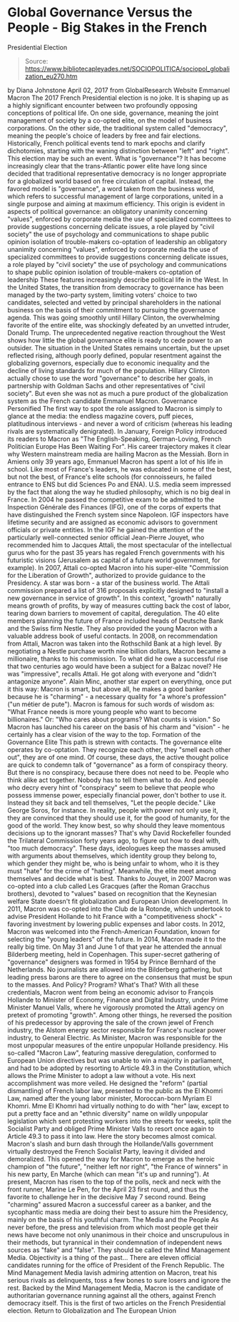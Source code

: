 # Global Governance Versus the People - Big Stakes in the French 
Presidential Election

> Source: https://www.bibliotecapleyades.net/SOCIOPOLITICA/sociopol_globalization_eu270.htm

by Diana Johnstone April 02, 2017
from GlobalResearch Website
Emmanuel Macron
The 2017 French Presidential election is no joke.
It is shaping up as a highly significant encounter between two profoundly opposing conceptions of political life. On one side, governance, meaning the joint management of society by a co-opted elite, on the model of business corporations.
On the other side, the traditional system called "democracy", meaning the people's choice of leaders by free and fair elections. Historically, French political events tend to mark epochs and clarify dichotomies, starting with the waning distinction between "left" and "right".
This election may be such an event.
What is "governance"? It has become increasingly clear that the trans-Atlantic power elite have long since decided that traditional representative democracy is no longer appropriate for a globalized world based on free circulation of capital.
Instead, the favored model is "governance", a word taken from the business world, which refers to successful management of large corporations, united in a single purpose and aiming at maximum efficiency.
This origin is evident in aspects of political governance:
an obligatory unanimity concerning "values", enforced by corporate media the use of specialized committees to provide suggestions concerning delicate issues, a role played by "civil society" the use of psychology and communications to shape public opinion isolation of trouble-makers co-optation of leadership
an obligatory unanimity concerning "values", enforced by corporate media
the use of specialized committees to provide suggestions concerning delicate issues, a role played by "civil society"
the use of psychology and communications to shape public opinion
isolation of trouble-makers
co-optation of leadership
These features increasingly describe political life in the West.
In the United States, the transition from democracy to governance has been managed by the two-party system, limiting voters' choice to two candidates, selected and vetted by principal shareholders in the national business on the basis of their commitment to pursuing the governance agenda.
This was going smoothly until Hillary Clinton, the overwhelming favorite of the entire elite, was shockingly defeated by an unvetted intruder, Donald Trump.
The unprecedented negative reaction throughout the West shows how little the global governance elite is ready to cede power to an outsider.
The situation in the United States remains uncertain, but the upset reflected rising, although poorly defined, popular resentment against the globalizing governors, especially due to economic inequality and the decline of living standards for much of the population. Hillary Clinton actually chose to use the word "governance" to describe her goals, in partnership with Goldman Sachs and other representatives of "civil society".
But even she was not as much a pure product of the globalization system as the French candidate Emmanuel Macron.
Governance Personified The first way to spot the role assigned to Macron is simply to glance at the media:
the endless magazine covers, puff pieces, platitudinous interviews - and never a word of criticism (whereas his leading rivals are systematically denigrated).
In January, Foreign Policy introduced its readers to Macron as "The English-Speaking, German-Loving, French Politician Europe Has Been Waiting For". His career trajectory makes it clear why Western mainstream media are hailing Macron as the Messiah. Born in Amiens only 39 years ago, Emmanuel Macron has spent a lot of his life in school. Like most of France's leaders, he was educated in some of the best, but not the best, of France's elite schools (for connoisseurs, he failed entrance to ENS but did Sciences Po and ENA).
U.S. media seem impressed by the fact that along the way he studied philosophy, which is no big deal in France. In 2004 he passed the competitive exam to be admitted to the Inspection Générale des Finances (IFG), one of the corps of experts that have distinguished the French system since Napoleon.
IGF inspectors have lifetime security and are assigned as economic advisors to government officials or private entities.
In the IGF he gained the attention of the particularly well-connected senior official Jean-Pierre Jouyet, who recommended him to Jacques Attali, the most spectacular of the intellectual gurus who for the past 35 years has regaled French governments with his futuristic visions (Jerusalem as capital of a future world government, for example).
In 2007, Attali co-opted Macron into his super-elite "Commission for the Liberation of Growth", authorized to provide guidance to the Presidency.
A star was born - a star of the business world.
The Attali commission prepared a list of 316 proposals explicitly designed to "install a new governance in service of growth".
In this context, "growth" naturally means growth of profits, by way of measures cutting back the cost of labor, tearing down barriers to movement of capital, deregulation.
The 40 elite members planning the future of France included heads of Deutsche Bank and the Swiss firm Nestle. They also provided the young Macron with a valuable address book of useful contacts. In 2008, on recommendation from Attali, Macron was taken into the Rothschild Bank at a high level. By negotiating a Nestle purchase worth nine billion dollars, Macron became a millionaire, thanks to his commission. To what did he owe a successful rise that two centuries ago would have been a subject for a Balzac novel? He was "impressive", recalls Attali.
He got along with everyone and "didn't antagonize anyone". Alain Minc, another star expert on everything, once put it this way:
Macron is smart, but above all, he makes a good banker because he is "charming" - a necessary quality for "a whore's profession" ("un métier de pute").
Macron is famous for such words of wisdom as:
"What France needs is more young people who want to become billionaires."
Or:
"Who cares about programs? What counts is vision."
So Macron has launched his career on the basis of his charm and "vision" - he certainly has a clear vision of the way to the top.
Formation of the Governance Elite This path is strewn with contacts.
The governance elite operates by co-optation. They recognize each other, they "smell each other out", they are of one mind. Of course, these days, the active thought police are quick to condemn talk of "governance" as a form of conspiracy theory. But there is no conspiracy, because there does not need to be.
People who think alike act together. Nobody has to tell them what to do. And people who decry every hint of "conspiracy" seem to believe that people who possess immense power, especially financial power, don't bother to use it. Instead they sit back and tell themselves,
"Let the people decide."
Like George Soros, for instance. In reality, people with power not only use it, they are convinced that they should use it, for the good of humanity, for the good of the world. They know best, so why should they leave momentous decisions up to the ignorant masses?
That's why David Rockefeller founded the Trilateral Commission forty years ago, to figure out how to deal with,
"too much democracy".
These days, ideologues keep the masses amused with arguments about themselves, which identity group they belong to, which gender they might be, who is being unfair to whom, who it is they must "hate" for the crime of "hating". Meanwhile, the elite meet among themselves and decide what is best. Thanks to Jouyet, in 2007 Macron was co-opted into a club called Les Gracques (after the Roman Gracchus brothers), devoted to "values" based on recognition that the Keynesian welfare State doesn't fit globalization and European Union development.
In 2011, Macron was co-opted into the Club de la Rotonde, which undertook to advise President Hollande to hit France with a "competitiveness shock" - favoring investment by lowering public expenses and labor costs. In 2012, Macron was welcomed into the French-American Foundation, known for selecting the "young leaders" of the future. In 2014, Macron made it to the really big time. On May 31 and June 1 of that year he attended the annual Bilderberg meeting, held in Copenhagen.
This super-secret gathering of "governance" designers was formed in 1954 by Prince Bernhard of the Netherlands.
No journalists are allowed into the Bilderberg gathering, but leading press barons are there to agree on the consensus that must be spun to the masses.
And Policy? Program? What's That? With all these credentials, Macron went from being an economic advisor to François Hollande to Minister of Economy, Finance and Digital Industry, under Prime Minister Manuel Valls, where he vigorously promoted the Attali agency on pretext of promoting "growth".
Among other things, he reversed the position of his predecessor by approving the sale of the crown jewel of French industry, the Alstom energy sector responsible for France's nuclear power industry, to General Electric. As Minister, Macron was responsible for the most unpopular measures of the entire unpopular Hollande presidency.
His so-called "Macron Law", featuring massive deregulation, conformed to European Union directives but was unable to win a majority in parliament, and had to be adopted by resorting to Article 49.3 in the Constitution, which allows the Prime Minister to adopt a law without a vote. His next accomplishment was more veiled.
He designed the "reform" (partial dismantling) of French labor law, presented to the public as the El Khomri Law, named after the young labor minister, Moroccan-born Myriam El Khomri.
Mme El Khomri had virtually nothing to do with "her" law, except to put a pretty face and an "ethnic diversity" name on wildly unpopular legislation which sent protesting workers into the streets for weeks, split the Socialist Party and obliged Prime Minister Valls to resort once again to Article 49.3 to pass it into law. Here the story becomes almost comical. Macron's slash and burn dash through the Hollande/Valls government virtually destroyed the French Socialist Party, leaving it divided and demoralized.
This opened the way for Macron to emerge as the heroic champion of "the future", "neither left nor right", "the France of winners" in his new party, En Marche (which can mean "it's up and running").
At present, Macron has risen to the top of the polls, neck and neck with the front runner, Marine Le Pen, for the April 23 first round, and thus the favorite to challenge her in the decisive May 7 second round.
Being "charming" assured Macron a successful career as a banker, and the sycophantic mass media are doing their best to assure him the Presidency, mainly on the basis of his youthful charm.
The Media and the People As never before, the press and television from which most people get their news have become not only unanimous in their choice and unscrupulous in their methods, but tyrannical in their condemnation of independent news sources as "fake" and "false".
They should be called the Mind Management Media.
Objectivity is a thing of the past... There are eleven official candidates running for the office of President of the French Republic. The Mind Management Media lavish admiring attention on Macron, treat his serious rivals as delinquents, toss a few bones to sure losers and ignore the rest.
Backed by the Mind Management Media, Macron is the candidate of authoritarian governance running against all the others, against French democracy itself. This is the first of two articles on the French Presidential election.
Return to Globalization and The European Union
